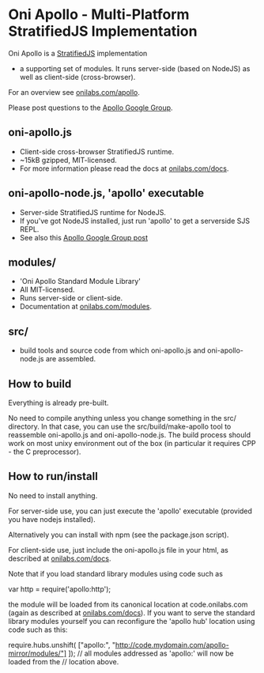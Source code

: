 Oni Apollo - Multi-Platform StratifiedJS Implementation
=======================================================

Oni Apollo is a [StratifiedJS](http://stratifiedjs.org) implementation
+ a supporting set of modules. It runs server-side (based on NodeJS)
as well as client-side (cross-browser).

For an overview see [onilabs.com/apollo](http://onilabs.com/apollo).

Please post questions to the [Apollo Google Group](http://groups.google.com/group/oni-apollo/topics).

oni-apollo.js
-------------

 - Client-side cross-browser StratifiedJS runtime.
 - ~15kB gzipped, MIT-licensed.
 - For more information please read the docs at [onilabs.com/docs](http://onilabs.com/docs).

oni-apollo-node.js, 'apollo' executable
---------------------------------------

- Server-side StratifiedJS runtime for NodeJS.
- If you've got NodeJS installed, just run 'apollo' to get a serverside SJS REPL.
- See also this [Apollo Google Group post](https://groups.google.com/forum/#!topic/oni-apollo/ZDkxczAZcgw)

modules/
--------

 - 'Oni Apollo Standard Module Library'
 - All MIT-licensed. 
 - Runs server-side or client-side.
 - Documentation at [onilabs.com/modules](http://onilabs.com/modules).

src/
----

 - build tools and source code from which oni-apollo.js and
   oni-apollo-node.js are assembled.


How to build
------------

Everything is already pre-built. 

No need to compile anything unless you change something in the src/
directory. In that case, you can use the src/build/make-apollo tool to
reassemble oni-apollo.js and oni-apollo-node.js. The build process
should work on most unixy environment out of the box (in particular it
requires CPP - the C preprocessor).


How to run/install
------------------

No need to install anything.

For server-side use, you can just execute the 'apollo' executable
(provided you have nodejs installed). 

Alternatively you can install with npm (see the package.json script).

For client-side use, just include the oni-apollo.js file in your html,
as described at [onilabs.com/docs](http://onilabs.com/docs).

Note that if you load standard library modules using code such as

  var http = require('apollo:http');

the module will be loaded from its canonical location at
code.onilabs.com (again as described at
[onilabs.com/docs](http://onilabs.com/docs)). If you want to serve the
standard library modules yourself you can reconfigure the 'apollo hub'
location using code such as this:

  require.hubs.unshift( 
    ["apollo:", 
     "http://code.mydomain.com/apollo-mirror/modules/"] 
    ]);
  // all modules addressed as 'apollo:' will now be loaded from the
  // location above.

